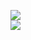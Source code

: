 [![](https://img.shields.io/badge/Made%20With-Github%20Spray-lightgrey.svg?style=for-the-badge&logo=github)](https://github.com/Annihil/github-spray#1230)  
[![](https://i.imgur.com/2DrTn0Z.gif)](https://github.com/Annihil/github-spray)